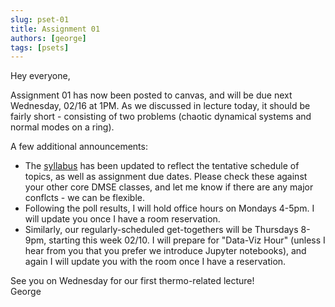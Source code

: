 ```yaml
---
slug: pset-01
title: Assignment 01
authors: [george]
tags: [psets]
---
```


Hey everyone,

Assignment 01 has now been posted to canvas, and will be due next Wednesday, 02/16 at 1PM.
As we discussed in lecture today, it should be fairly short - consisting of two problems (chaotic dynamical systems and normal modes on a ring).

A few additional announcements:  
- The [syllabus](https://dmse-mit.github.io/3029/docs/intro#tentative-schedule-of-topics) has been updated to reflect the tentative schedule of topics, as well as assignment due dates. Please check these against your other core DMSE classes, and let me know if there are any major conflcts - we can be flexible.  
- Following the poll results, I will hold office hours on Mondays 4-5pm. I will update you once I have a room reservation.  
- Similarly, our regularly-scheduled get-togethers will be Thursdays 8-9pm, starting this week 02/10. I will prepare for "Data-Viz Hour" (unless I hear from you that you prefer we introduce Jupyter notebooks), and again I will update you with the room once I have a reservation.

See you on Wednesday for our first thermo-related lecture!  
George
